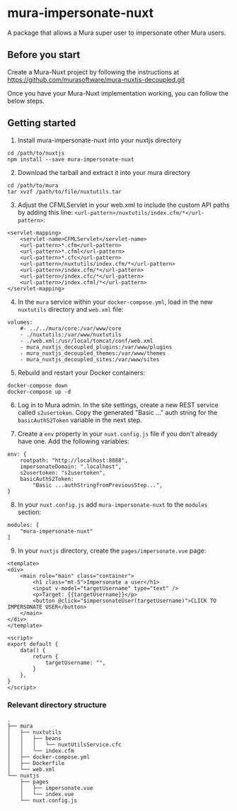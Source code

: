 # mura-impersonate-nuxt
A package that allows a Mura super user to impersonate other Mura users.


## Before you start
Create a Mura-Nuxt project by following the instructions at https://github.com/murasoftware/mura-nuxtjs-decoupled.git

Once you have your Mura-Nuxt implementation working, you can follow the below steps.

## Getting started
1. Install mura-impersonate-nuxt into your nuxtjs directory
```
cd /path/to/nuxtjs
npm install --save mura-impersonate-nuxt
```

2. Download the tarball and extract it into your mura directory
```
cd /path/to/mura
tar xvzf /path/to/file/nuxtutils.tar
```

3. Adjust the CFMLServlet in your web.xml to include the custom API paths by adding this line: `<url-pattern>/nuxtutils/index.cfm/*</url-pattern>`:

```
<servlet-mapping>
	<servlet-name>CFMLServlet</servlet-name>
	<url-pattern>*.cfm</url-pattern>
	<url-pattern>*.cfml</url-pattern>
	<url-pattern>*.cfc</url-pattern>
	<url-pattern>/nuxtutils/index.cfm/*</url-pattern>
	<url-pattern>/index.cfm/*</url-pattern>
	<url-pattern>/index.cfc/*</url-pattern>
	<url-pattern>/index.cfml/*</url-pattern>
</servlet-mapping>
```

4. In the `mura` service within your `docker-compose.yml`, load in the new `nuxtutils` directory and `web.xml` file:
```
volumes:
	#- ../../mura/core:/var/www/core
	- ./nuxtutils:/var/www/nuxtutils
	- ./web.xml:/usr/local/tomcat/conf/web.xml
	- mura_nuxtjs_decoupled_plugins:/var/www/plugins
	- mura_nuxtjs_decoupled_themes:/var/www/themes
	- mura_nuxtjs_decoupled_sites:/var/www/sites
```

5. Rebuild and restart your Docker containers:
```
docker-compose down
docker-compose up -d
```

6. Log in to Mura admin. In the site settings, create a new REST service called `s2usertoken`. Copy the generated "Basic ..." auth string for the `basicAuthS2Token` variable in the next step.

7. Create a `env` property in your `nuxt.config.js` file if you don't already have one. Add the following variables:
```
env: {
	rootpath: "http://localhost:8888",
	impersonateDomain: ".localhost",
	s2usertoken: "s2usertoken",
	basicAuthS2Token:
		"Basic ...authStringfromPreviousStep...",
}
```

8. In your `nuxt.config.js` add `mura-impersonate-nuxt` to the `modules` section:
```
modules: [
	"mura-impersonate-nuxt"
]
```

9. In your `nuxtjs` directory, create the `pages/impersonate.vue` page:
``` 
<template>
<div>
	<main role="main" class="container">
		<h1 class="mt-5">Impersonate a user</h1>
		<input v-model="targetUsername" type="text" />
		<p>Target: {{targetUsername}}</p>
		<button @click="$impersonateUser(targetUsername)">CLICK TO IMPERSONATE USER</button>
	</main>
</div>
</template>

<script>
export default {
	data() {
		return {
			targetUsername: "",
		}
	},
}
</script>

```

### Relevant directory structure
```
.
├── mura
│   ├── nuxtutils
│   │   ├── beans
│   │   │   └── nuxtUtilsService.cfc
│   │   └── index.cfm
│   ├── docker-compose.yml
│   ├── Dockerfile
│   └── web.xml
└── nuxtjs
    ├── pages
    │   ├── impersonate.vue
    │   └── index.vue
    └── nuxt.config.js
```